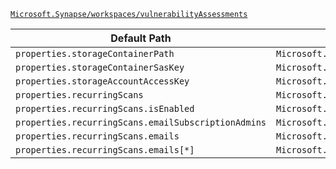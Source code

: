 [`Microsoft.Synapse/workspaces/vulnerabilityAssessments`](https://docs.microsoft.com/en-us/azure/templates/microsoft.synapse/workspaces/vulnerabilityassessments)

| Default Path | Alias |
|---|---|
| `properties.storageContainerPath` | `Microsoft.Synapse/workspaces/vulnerabilityAssessments/storageContainerPath` |
| `properties.storageContainerSasKey` | `Microsoft.Synapse/workspaces/vulnerabilityAssessments/storageContainerSasKey` |
| `properties.storageAccountAccessKey` | `Microsoft.Synapse/workspaces/vulnerabilityAssessments/storageAccountAccessKey` |
| `properties.recurringScans` | `Microsoft.Synapse/workspaces/vulnerabilityAssessments/recurringScans` |
| `properties.recurringScans.isEnabled` | `Microsoft.Synapse/workspaces/vulnerabilityAssessments/recurringScans.isEnabled` |
| `properties.recurringScans.emailSubscriptionAdmins` | `Microsoft.Synapse/workspaces/vulnerabilityAssessments/recurringScans.emailSubscriptionAdmins` |
| `properties.recurringScans.emails` | `Microsoft.Synapse/workspaces/vulnerabilityAssessments/recurringScans.emails` |
| `properties.recurringScans.emails[*]` | `Microsoft.Synapse/workspaces/vulnerabilityAssessments/recurringScans.emails[*]` |

